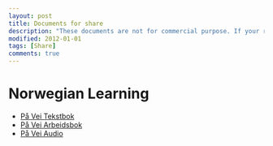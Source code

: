 ```yaml
---
layout: post
title: Documents for share
description: "These documents are not for commercial purpose. If your rights are violated, please contact me to remove the contents. All rights reserved."
modified: 2012-01-01
tags: [Share]
comments: true
---
```


# Norwegian Learning

* <a href="/documents/norwegian/På_Vei_Tekstbok.pdf" target="_blank" download>På Vei Tekstbok</a>
* <a href="/documents/norwegian/På_Vei_Arbeidsbok.pdf" target="_blank" download>På Vei Arbeidsbok</a>
* <a href="/documents/norwegian/På_Vei_Audio.zip" target="_blank" download>På Vei Audio</a>
